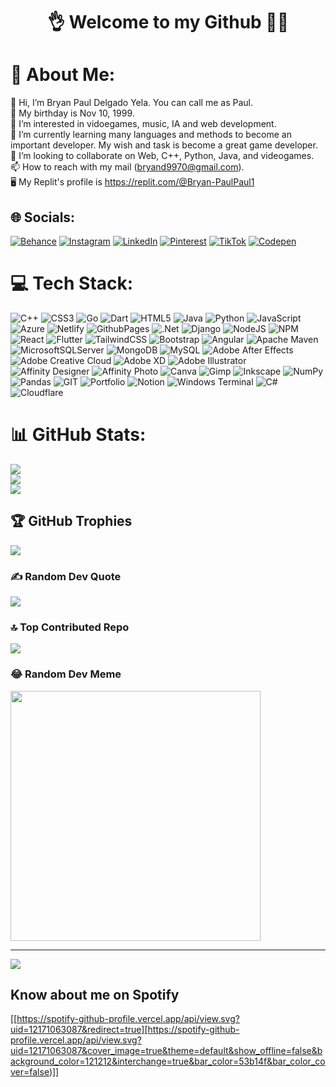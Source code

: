 <!---
bryandelgado99/bryandelgado99 is a ✨ special ✨ repository because its `README.md` (this file) appears on your GitHub profile.
You can click the Preview link to take a look at your changes.
--->


<h1 align="center">
👌 Welcome to my Github 👩‍💻
</h1>

# 💫 About Me:
👋 Hi, I’m Bryan Paul Delgado Yela. You can call me as Paul.<br>🧁 My birthday is Nov 10, 1999.<br>👀 I’m interested in vidoegames, music, IA and web development.<br>🌱 I’m currently learning many languages and methods to become an important developer. My wish and task is become a great game developer.<br>💞️ I’m looking to collaborate on Web, C++, Python, Java, and videogames.<br>📫 How to reach with my mail (bryand9970@gmail.com).<br>🖥️ My Replit's profile is https://replit.com/@Bryan-PaulPaul1


## 🌐 Socials:
[![Behance](https://img.shields.io/badge/Behance-1769ff?logo=behance&logoColor=white)](https://behance.net/bryandelgado15) [![Instagram](https://img.shields.io/badge/Instagram-%23E4405F.svg?logo=Instagram&logoColor=white)](https://instagram.com/bryan_delgado1999) [![LinkedIn](https://img.shields.io/badge/LinkedIn-%230077B5.svg?logo=linkedin&logoColor=white)](https://linkedin.com/in/bryan-paul-delgado-24795520b) [![Pinterest](https://img.shields.io/badge/Pinterest-%23E60023.svg?logo=Pinterest&logoColor=white)](https://pinterest.com/bryand9970) [![TikTok](https://img.shields.io/badge/TikTok-%23000000.svg?logo=TikTok&logoColor=white)](https://tiktok.com/@bryandelgado36) [![Codepen](https://img.shields.io/badge/Codepen-000000?style=for-the-badge&logo=codepen&logoColor=white)](https://codepen.io/bryandelgado99) 

# 💻 Tech Stack:
![C++](https://img.shields.io/badge/c++-%2300599C.svg?style=flat-square&logo=c%2B%2B&logoColor=white) ![CSS3](https://img.shields.io/badge/css3-%231572B6.svg?style=flat-square&logo=css3&logoColor=white) ![Go](https://img.shields.io/badge/go-%2300ADD8.svg?style=flat-square&logo=go&logoColor=white) ![Dart](https://img.shields.io/badge/dart-%230175C2.svg?style=flat-square&logo=dart&logoColor=white) ![HTML5](https://img.shields.io/badge/html5-%23E34F26.svg?style=flat-square&logo=html5&logoColor=white) ![Java](https://img.shields.io/badge/java-%23ED8B00.svg?style=flat-square&logo=openjdk&logoColor=white) ![Python](https://img.shields.io/badge/python-3670A0?style=flat-square&logo=python&logoColor=ffdd54) ![JavaScript](https://img.shields.io/badge/javascript-%23323330.svg?style=flat-square&logo=javascript&logoColor=%23F7DF1E) ![Azure](https://img.shields.io/badge/azure-%230072C6.svg?style=flat-square&logo=microsoftazure&logoColor=white) ![Netlify](https://img.shields.io/badge/netlify-%23000000.svg?style=flat-square&logo=netlify&logoColor=#00C7B7) ![GithubPages](https://img.shields.io/badge/github%20pages-121013?style=flat-square&logo=github&logoColor=white) ![.Net](https://img.shields.io/badge/.NET-5C2D91?style=flat-square&logo=.net&logoColor=white) ![Django](https://img.shields.io/badge/django-%23092E20.svg?style=flat-square&logo=django&logoColor=white) ![NodeJS](https://img.shields.io/badge/node.js-6DA55F?style=flat-square&logo=node.js&logoColor=white) ![NPM](https://img.shields.io/badge/NPM-%23CB3837.svg?style=flat-square&logo=npm&logoColor=white) ![React](https://img.shields.io/badge/react-%2320232a.svg?style=flat-square&logo=react&logoColor=%2361DAFB) ![Flutter](https://img.shields.io/badge/Flutter-%2302569B.svg?style=flat-square&logo=Flutter&logoColor=white) ![TailwindCSS](https://img.shields.io/badge/tailwindcss-%2338B2AC.svg?style=flat-square&logo=tailwind-css&logoColor=white) ![Bootstrap](https://img.shields.io/badge/bootstrap-%238511FA.svg?style=flat-square&logo=bootstrap&logoColor=white) ![Angular](https://img.shields.io/badge/angular-%23DD0031.svg?style=flat-square&logo=angular&logoColor=white) ![Apache Maven](https://img.shields.io/badge/Apache%20Maven-C71A36?style=flat-square&logo=Apache%20Maven&logoColor=white) ![MicrosoftSQLServer](https://img.shields.io/badge/Microsoft%20SQL%20Server-CC2927?style=flat-square&logo=microsoft%20sql%20server&logoColor=white) ![MongoDB](https://img.shields.io/badge/MongoDB-%234ea94b.svg?style=flat-square&logo=mongodb&logoColor=white) ![MySQL](https://img.shields.io/badge/mysql-%2300000f.svg?style=flat-square&logo=mysql&logoColor=white) ![Adobe After Effects](https://img.shields.io/badge/Adobe%20After%20Effects-9999FF.svg?style=flat-square&logo=Adobe%20After%20Effects&logoColor=white) ![Adobe Creative Cloud](https://img.shields.io/badge/Adobe%20Creative%20Cloud-DA1F26.svg?style=flat-square&logo=Adobe%20Creative%20Cloud&logoColor=white) ![Adobe XD](https://img.shields.io/badge/Adobe%20XD-470137?style=flat-square&logo=Adobe%20XD&logoColor=#FF61F6) ![Adobe Illustrator](https://img.shields.io/badge/adobe%20illustrator-%23FF9A00.svg?style=flat-square&logo=adobe%20illustrator&logoColor=white) ![Affinity Designer](https://img.shields.io/badge/affinity%20desginer-%231B72BE.svg?style=flat-square&logo=affinity-designer&logoColor=white) ![Affinity Photo](https://img.shields.io/badge/affinityphoto-%237E4DD2.svg?style=flat-square&logo=affinity-photo&logoColor=white) ![Canva](https://img.shields.io/badge/Canva-%2300C4CC.svg?style=flat-square&logo=Canva&logoColor=white) ![Gimp](https://img.shields.io/badge/Gimp-657D8B?style=flat-square&logo=gimp&logoColor=FFFFFF) ![Inkscape](https://img.shields.io/badge/Inkscape-e0e0e0?style=flat-square&logo=inkscape&logoColor=080A13) ![NumPy](https://img.shields.io/badge/numpy-%23013243.svg?style=flat-square&logo=numpy&logoColor=white) ![Pandas](https://img.shields.io/badge/pandas-%23150458.svg?style=flat-square&logo=pandas&logoColor=white) ![GIT](https://img.shields.io/badge/Git-fc6d26?style=flat-square&logo=git&logoColor=white) ![Portfolio](https://img.shields.io/badge/Portfolio-%23000000.svg?style=flat-square&logo=firefox&logoColor=#FF7139) ![Notion](https://img.shields.io/badge/Notion-%23000000.svg?style=flat-square&logo=notion&logoColor=white) ![Windows Terminal](https://img.shields.io/badge/Windows%20Terminal-%234D4D4D.svg?style=flat-square&logo=windows-terminal&logoColor=white) ![C#](https://img.shields.io/badge/c%23-%23239120.svg?style=flat-square&logo=c-sharp&logoColor=white) ![Cloudflare](https://img.shields.io/badge/Cloudflare-F38020?style=flat-square&logo=Cloudflare&logoColor=white)
# 📊 GitHub Stats:
![](https://github-readme-stats.vercel.app/api?username=bryandelgado99&theme=tokyonight&hide_border=true&include_all_commits=false&count_private=true)<br/>
![](https://github-readme-streak-stats.herokuapp.com/?user=bryandelgado99&theme=tokyonight&hide_border=true)<br/>
![](https://github-readme-stats.vercel.app/api/top-langs/?username=bryandelgado99&theme=tokyonight&hide_border=true&include_all_commits=false&count_private=true&layout=compact)

## 🏆 GitHub Trophies
![](https://github-profile-trophy.vercel.app/?username=bryandelgado99&theme=onedark&no-frame=true&no-bg=true&margin-w=4)

### ✍️ Random Dev Quote
![](https://quotes-github-readme.vercel.app/api?type=horizontal&theme=tokyonight)

### 🔝 Top Contributed Repo
![](https://github-contributor-stats.vercel.app/api?username=bryandelgado99&limit=5&theme=gruvbox&combine_all_yearly_contributions=true)

### 😂 Random Dev Meme
<img src='https://randommeme-five.vercel.app/' style="height: 400px;"/>

---
[![](https://visitcount.itsvg.in/api?id=bryandelgado99&icon=6&color=4)](https://visitcount.itsvg.in)

## Know about me on Spotify
[[https://spotify-github-profile.vercel.app/api/view.svg?uid=12171063087&redirect=true][https://spotify-github-profile.vercel.app/api/view.svg?uid=12171063087&cover_image=true&theme=default&show_offline=false&background_color=121212&interchange=true&bar_color=53b14f&bar_color_cover=false)]]
  
<!-- Proudly created with GPRM ( https://gprm.itsvg.in ) -->
